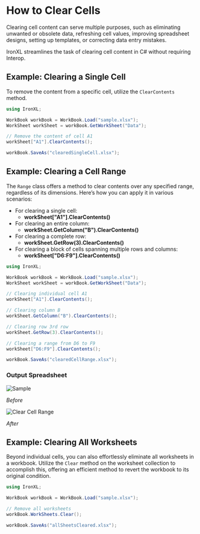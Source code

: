 # How to Clear Cells

Clearing cell content can serve multiple purposes, such as eliminating unwanted or obsolete data, refreshing cell values, improving spreadsheet designs, setting up templates, or correcting data entry mistakes.

IronXL streamlines the task of clearing cell content in C# without requiring Interop.

## Example: Clearing a Single Cell

To remove the content from a specific cell, utilize the `ClearContents` method.

```cs
using IronXL;

WorkBook workBook = WorkBook.Load("sample.xlsx");
WorkSheet workSheet = workBook.GetWorkSheet("Data");

// Remove the content of cell A1
workSheet["A1"].ClearContents();

workBook.SaveAs("clearedSingleCell.xlsx");
```

## Example: Clearing a Cell Range

The `Range` class offers a method to clear contents over any specified range, regardless of its dimensions. Here’s how you can apply it in various scenarios:

- For clearing a single cell:
  - **workSheet["A1"].ClearContents()**
- For clearing an entire column:
  - **workSheet.GetColumn("B").ClearContents()**
- For clearing a complete row:
  - **workSheet.GetRow(3).ClearContents()**
- For clearing a block of cells spanning multiple rows and columns:
  - **workSheet["D6:F9"].ClearContents()**

```cs
using IronXL;

WorkBook workBook = WorkBook.Load("sample.xlsx");
WorkSheet workSheet = workBook.GetWorkSheet("Data");

// Clearing individual cell A1
workSheet["A1"].ClearContents();

// Clearing column B
workSheet.GetColumn("B").ClearContents();

// Clearing row 3rd row
workSheet.GetRow(3).ClearContents();

// Clearing a range from D6 to F9
workSheet["D6:F9"].ClearContents();

workBook.SaveAs("clearedCellRange.xlsx");
```

### Output Spreadsheet

<div class="competitors-section__wrapper-even-1">
    <div class="competitors__card" style="width: 48%;">
        <img src="https://www.ironsoftware.com/static-assets/excel/how-to/clear-cells/clear-cells-sample.png" alt="Sample" class="img-responsive add-shadow">
        <p class="competitors__download-link" style="color: #181818; font-style: italic;">Before</p>
    </div>
    <div class="competitors__card" style="width: 50%;">
        <img src="https://www.ironsoftware.com/static-assets/excel/how-to/clear-cells/clear-cells-clear-cell-range.png" alt="Clear Cell Range" class="img-responsive add-shadow">
        <p class="competitors__download-link" style="color: #181818; font-style: italic;">After</p>
    </div>
</div>

## Example: Clearing All Worksheets

Beyond individual cells, you can also effortlessly eliminate all worksheets in a workbook. Utilize the `Clear` method on the worksheet collection to accomplish this, offering an efficient method to revert the workbook to its original condition.

```cs
using IronXL;

WorkBook workBook = WorkBook.Load("sample.xlsx");

// Remove all worksheets
workBook.WorkSheets.Clear();

workBook.SaveAs("allSheetsCleared.xlsx");
```